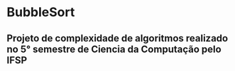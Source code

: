 # BubbleSort
## Projeto de complexidade de algoritmos realizado no 5° semestre de Ciencia da Computação pelo IFSP
